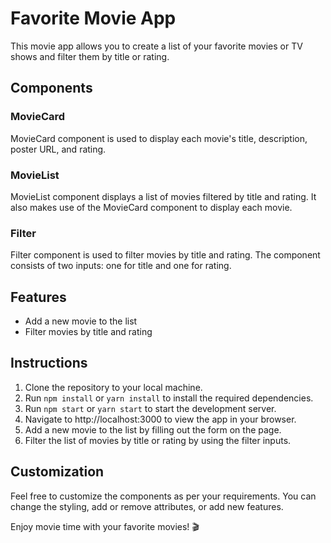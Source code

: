 # Favorite Movie App

This movie app allows you to create a list of your favorite movies or TV shows and filter them by title or rating.

## Components

### MovieCard

MovieCard component is used to display each movie's title, description, poster URL, and rating.

### MovieList

MovieList component displays a list of movies filtered by title and rating. It also makes use of the MovieCard component to display each movie.

### Filter

Filter component is used to filter movies by title and rating. The component consists of two inputs: one for title and one for rating.

## Features

- Add a new movie to the list
- Filter movies by title and rating

## Instructions

1. Clone the repository to your local machine.
2. Run `npm install` or `yarn install` to install the required dependencies.
3. Run `npm start` or `yarn start` to start the development server.
4. Navigate to http://localhost:3000 to view the app in your browser.
5. Add a new movie to the list by filling out the form on the page.
6. Filter the list of movies by title or rating by using the filter inputs.

## Customization

Feel free to customize the components as per your requirements. You can change the styling, add or remove attributes, or add new features.

Enjoy movie time with your favorite movies! 🎬
